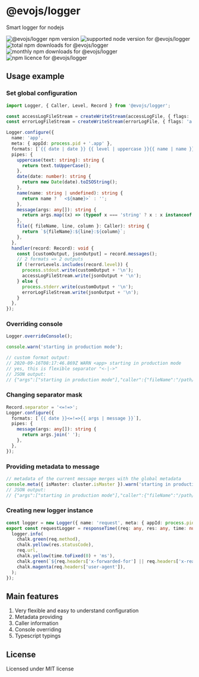 # @evojs/logger

Smart logger for nodejs

![@evojs/logger npm version](https://img.shields.io/npm/v/@evojs/logger.svg) ![supported node version for @evojs/logger](https://img.shields.io/node/v/@evojs/logger.svg) ![total npm downloads for @evojs/logger](https://img.shields.io/npm/dt/@evojs/logger.svg) ![monthly npm downloads for @evojs/logger](https://img.shields.io/npm/dm/@evojs/logger.svg) ![npm licence for @evojs/logger](https://img.shields.io/npm/l/@evojs/logger.svg)

## Usage example

### Set global configuration

```typescript
import Logger, { Caller, Level, Record } from '@evojs/logger';

const accessLogFileStream = createWriteStream(accessLogFile, { flags: 'a' });
const errorLogFileStream = createWriteStream(errorLogFile, { flags: 'a' });

Logger.configure({
  name: 'app',
  meta: { appId: process.pid + '.app' },
  formats: [`{{ date | date }} {{ level | uppercase }}{{ name | name }} {{ args | message }}<-|->{{ caller | file }}`, 'json'],
  pipes: {
    uppercase(text: string): string {
      return text.toUpperCase();
    },
    date(date: number): string {
      return new Date(date).toISOString();
    },
    name(name: string | undefined): string {
      return name ? ` <${name}>` : '';
    },
    message(args: any[]): string {
      return args.map((x) => (typeof x === 'string' ? x : x instanceof Error ? x.stack : inspect(x, false, null, false))).join('\n');
    },
    file({ fileName, line, column }: Caller): string {
      return `${fileName}:${line}:${column}`;
    },
  },
  handler(record: Record): void {
    const [customOutput, jsonOutput] = record.messages();
    // 2 formats => 2 outputs
    if (!errorLevels.includes(record.level)) {
      process.stdout.write(customOutput + '\n');
      accessLogFileStream.write(jsonOutput + '\n');
    } else {
      process.stderr.write(customOutput + '\n');
      errorLogFileStream.write(jsonOutput + '\n');
    }
  },
});
```

### Overriding console

```typescript
Logger.overrideConsole();

console.warn('starting in production mode');

// custom format output:
// 2020-09-16T08:17:46.869Z WARN <app> starting in production mode                                        /path/to/project/index.ts:45:17
// yes, this is flexible separator "<-|->"
// JSON output:
// {"args":["starting in production mode"],"caller":{"fileName":"/path/to/project/index.ts","methodName":"","functionName":"","typeName":"Object","line":45,"column":17,"evalOrigin":"","isToplevel":false,"isEval":false,"isNative":false,"isConstructor":false},"date":1600244266869,"level":"debug","metadata":{"appId":"12345.app"},"name":"app"}
```

### Changing separator mask

```typescript
Record.separator = '<=!=>';
Logger.configure({
  formats: [`{{ date }}<=!=>{{ args | message }}`],
  pipes: {
    message(args: any[]): string {
      return args.join(' ');
    },
  },
});
```

### Providing metadata to message

```typescript
// metadata of the current message merges with the global metadata
console.meta({ isMaster: cluster.isMaster }).warn('starting in production mode');
// JSON output:
// {"args":["starting in production mode"],"caller":{"fileName":"/path/to/project/index.ts","methodName":"","functionName":"","typeName":"Object","line":45,"column":17,"evalOrigin":"","isToplevel":false,"isEval":false,"isNative":false,"isConstructor":false},"date":1600244266869,"level":"debug","metadata":{"appId":"12345.app","isMaster":true},"name":"app"}
```

### Creating new logger instance

```typescript
const logger = new Logger({ name: 'request', meta: { appId: process.pid + '.app' } });
export const requestLogger = responseTime((req: any, res: any, time: number) => {
  logger.info(
    chalk.green(req.method),
    chalk.yellow(res.statusCode),
    req.url,
    chalk.yellow(time.toFixed(0) + 'ms'),
    chalk.green(`${req.headers['x-forwarded-for'] || req.headers['x-real-ip'] || req.connection.remoteAddress}`),
    chalk.magenta(req.headers['user-agent']),
  );
});
```

## Main features

1. Very flexible and easy to understand configuration
2. Metadata providing
3. Caller information
4. Console overriding
5. Typescript typings

## License

Licensed under MIT license
